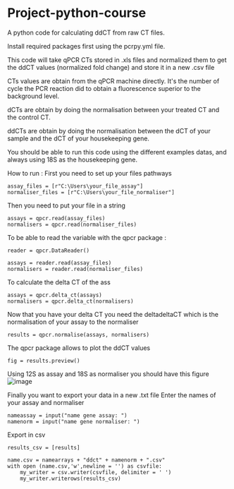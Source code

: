 # Project-python-course

A python code for calculating ddCT from raw CT files.

Install required packages first using the pcrpy.yml file.


This code will take qPCR CTs stored in .xls files and normalized them to get the ddCT values (normalized fold change) and store it in a new .csv file


CTs values are obtain from the qPCR machine directly. It's the number of cycle the PCR reaction did to obtain a fluorescence superior to the background level.

dCTs are obtain by doing the normalisation between your treated CT and the control CT.

ddCTs are obtain by doing the normalisation between the dCT of your sample and the dCT of your housekeeping gene.


You should be able to run this code using the different examples datas, and always using 18S as the housekeeping gene.



How to run : 
First you need to set up your files pathways

```
assay_files = [r"C:\Users\your_file_assay"]
normaliser_files = [r"C:\Users\your_file_normaliser"]
```

Then you need to put your file in a string
```
assays = qpcr.read(assay_files)
normalisers = qpcr.read(normaliser_files)
```

To be able to read the variable with the qpcr package : 
```
reader = qpcr.DataReader()

assays = reader.read(assay_files)
normalisers = reader.read(normaliser_files)
```

To calculate the delta CT of the ass
```
assays = qpcr.delta_ct(assays)
normalisers = qpcr.delta_ct(normalisers)
```

Now that you have your delta CT you need the deltadeltaCT which is the normalisation of your assay to the normaliser
```
results = qpcr.normalise(assays, normalisers)
```

The qpcr package allows to plot the ddCT values
```
fig = results.preview()
```
Using 12S as assay and 18S as normaliser you should have this figure
![image](https://github.com/Lousip/Project-python-course-LL/assets/144322022/6b532969-8cad-4ca9-bfe2-86678293ce06)


Finally you want to export your data in a new .txt file
Enter the names of your assay and normaliser
```
nameassay = input("name gene assay: ")
namenorm = input("name gene normaliser: ")
```
Export in csv
```
results_csv = [results]

name.csv = namearrays + "ddct" + namenorm + ".csv"
with open (name.csv,'w',newline = '') as csvfile:
    my_writer = csv.writer(csvfile, delimiter = ' ')
    my_writer.writerows(results_csv)
```
